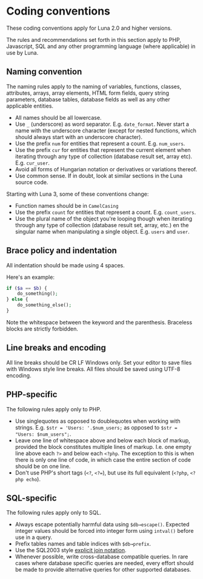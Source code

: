 # Coding conventions
<div class="alert alert-info">These coding conventions apply for Luna 2.0 and higher versions.</div>

The rules and recommendations set forth in this section apply to PHP, Javascript, SQL and any other programming language (where applicable) in use by Luna.

## Naming convention
The naming rules apply to the naming of variables, functions, classes, attributes, arrays, array elements, HTML form fields, query string parameters, database tables, database fields as well as any other applicable entities.

* All names should be all lowercase.
* Use `_` (underscore) as word separator. E.g. `date_format`. Never start a name with the underscore character (except for nested functions, which should always start with an underscore character).
* Use the prefix `num` for entities that represent a count. E.g. `num_users`.
* Use the prefix `cur` for entities that represent the current element when iterating through any type of collection (database result set, array etc). E.g. `cur_user`.
* Avoid all forms of Hungarian notation or derivatives or variations thereof.
* Use common sense. If in doubt, look at similar sections in the Luna source code.

Starting with Luna 3, some of these conventions change:

* Function names should be in `CamelCasing`
* Use the prefix `count` for entities that represent a count. E.g. `count_users`.
* Use the plural name of the object you're looping though when iterating through any type of collection (database result set, array, etc.) en the singular name when manipulating a single object. E.g. `users` and `user`.

## Brace policy and indentation
All indentation should be made using 4 spaces.

Here's an example:

```php
if ($a == $b) {
    do_something();
} else {
    do_something_else();
}
```

Note the whitespace between the keyword and the parenthesis. Braceless blocks are strictly forbidden.

## Line breaks and encoding
All line breaks should be CR LF Windows only. Set your editor to save files with Windows style line breaks. All files should be saved using UTF-8 encoding.

## PHP-specific
The following rules apply only to PHP.

* Use singlequotes as opposed to doublequotes when working with strings. E.g. `$str = 'Users: '.$num_users;` as opposed to `$str = "Users: $num_users";`.
* Leave one line of whitespace above and below each block of markup, provided the block constitutes multiple lines of markup. I.e. one empty line above each `?>` and below each `<?php`. The exception to this is when there is only one line of code, in which case the entire section of code should be on one line.
* Don't use PHP's short tags (`<?`, `<?=`), but use its full equivalent (`<?php`, `<?php echo`).

## SQL-specific
The following rules apply only to SQL.

* Always escape potentially harmful data using `$db→escape()`. Expected integer values should be forced into integer form using `intval()` before use in a query.
* Prefix tables names and table indices with `$db→prefix`.
* Use the SQL2003 style [explicit join notation](http://en.wikipedia.org/wiki/Join_(SQL)#Inner_join).
* Whenever possible, write cross-database compatible queries. In rare cases where database specific queries are needed, every effort should be made to provide alternative queries for other supported databases.